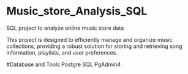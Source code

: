 # Music_store_Analysis_SQL
SQL project to analyze online music store data

This project is designed to efficiently manage and organize music collections, providing a robust solution for storing and retrieving song information, playlists, and user preferences.

#Database and Tools
Postgre SQL
PgAdmin4

